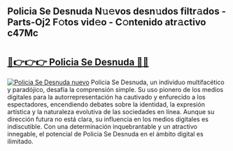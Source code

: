 ## Policia Se Desnuda N𝚞𝚎vos desn𝚞dos filtr𝚊dos - Parts-Oj2 F𝚘tos vid𝚎o - C𝚘ntenido atr𝚊ctivo c47Mc

# <h2><a href="http://mb8ux0.tromn.icu/?c=Policia+Se+Desnuda">🔗👉👉👉 Policia Se Desnuda 🔗🔗</a></h2>

[![Policia Se Desnuda nuevo](https://i.imgur.com/pEAQMta.gif)](http://mb8ux0.tromn.icu/?c=Policia+Se+Desnuda)
Policia Se Desnuda, un individuo multifacético y paradójico, desafía la comprensión simple. Su uso pionero de los medios digitales para la autorrepresentación ha cautivado y enfurecido a los espectadores, encendiendo debates sobre la identidad, la expresión artística y la naturaleza evolutiva de las sociedades en línea. Aunque su dirección futura no está clara, su influencia en los medios digitales es indiscutible. Con una determinación inquebrantable y un atractivo innegable, el potencial de Policia Se Desnuda en el ámbito digital es ilimitado.
